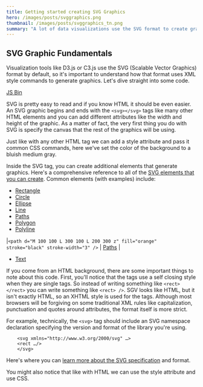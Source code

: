 ```yaml
---
title: Getting started creating SVG Graphics
hero: /images/posts/svggraphics.png
thumbnail: /images/posts/svggraphics_tn.png
summary: "A lot of data visualizations use the SVG format to create graphics, so in this article, we'll use SVG to create some basic shapes and graphics. Understanding how the format works will help you when you're using SVG based libraries and frameworks."
---
```


## SVG Graphic Fundamentals

Visualization tools like D3.js or C3.js use the SVG (Scalable Vector Graphics) format by default, so it's important to understand how that format uses XML style commands to generate graphics. Let's dive straight into some code.

<a class="jsbin-embed" href="http://jsbin.com/bidevi/3/embed?html,output">JS Bin</a><script src="http://static.jsbin.com/js/embed.js"></script>

SVG is pretty easy to read and if you know HTML it should be even easier. An SVG graphic begins and ends with the `<svg></svg>` tags like many other HTML elements and you can add different attributes like the width and height of the graphic. As a matter of fact, the very first thing you do with SVG is specify the canvas that the rest of the graphics will be using.

Just like with any other HTML tag we can add a style attribute and pass it common CSS commands, here we've set the color of the background to a bluish medium gray.

Inside the SVG tag, you can create additional elements that generate graphics. Here's a comprehensive reference to all of the <a href="https://developer.mozilla.org/en-US/docs/Web/SVG">SVG elements that you can create</a>. Common elements (with examples) include:

- <a href="https://developer.mozilla.org/en-US/docs/Web/SVG/Element/rect">Rectangle</a>
- <a href="https://developer.mozilla.org/en-US/docs/Web/SVG/Element/circle">Circle</a>
- <a href="https://developer.mozilla.org/en-US/docs/Web/SVG/Element/ellipse">Ellipse</a>
- <a href="https://developer.mozilla.org/en-US/docs/Web/SVG/Element/line">Line</a>
- <a href="https://developer.mozilla.org/en-US/docs/Web/SVG/Element/path">Paths</a>
- <a href="https://developer.mozilla.org/en-US/docs/Web/SVG/Element/polygon">Polygon</a>
- <a href="https://developer.mozilla.org/en-US/docs/Web/SVG/Element/polyline">Polyline</a>

|`<path d="M 100 100 L 300 100 L 200 300 z" fill="orange" stroke="black" stroke-width="3" />` | <a href="https://developer.mozilla.org/en-US/docs/Web/SVG/Element/path">Paths</a> |

- <a href="https://developer.mozilla.org/en-US/docs/Web/SVG/Element/text">Text</a>

If you come from an HTML background, there are some important things to note about this code. First, you'll notice that the tags use a self closing style when they are single tags. So instead of writing something like `<rect></rect>` you can write something like `<rect> />`. SGV looks like HTML, but it isn't exactly HTML, so an XHTML style is used for the tags. Although most browsers will be forgiving on some traditional XML rules like capitalization, punctuation and quotes around attributes, the format itself is more strict.

For example, technically, the `<svg>` tag should include an SVG namespace declaration specifying the version and format of the library you're using.

```
	<svg xmlns="http://www.w3.org/2000/svg" …>
  	<rect …/>
	</svg>
```

Here's where you can <a href="http://www.w3.org/Graphics/SVG/">learn more about the SVG specification</a> and format.

You might also notice that like with HTML we can use the style attribute and use CSS.
